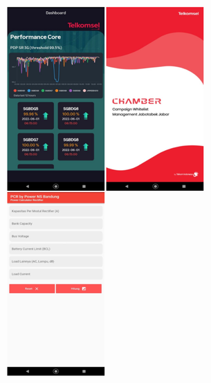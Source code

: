 <div>
  <img alt="img" src="https://github.com/DerryIkhsan/DerryIkhsan/blob/main/performance.jpeg" width="225" height="425">
  <img alt="img" src="https://github.com/DerryIkhsan/DerryIkhsan/blob/main/chamber.jpeg" width="225" height="425">
  <img alt="img" src="https://github.com/DerryIkhsan/DerryIkhsan/blob/main/pcr.jpeg" width="225" height="425">
</div>
